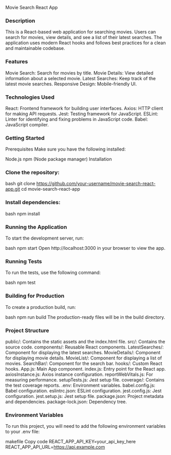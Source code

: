 Movie Search React App

### Description 
This is a React-based web application for searching movies. Users can search for movies, view details, and see a list of their latest searches. The application uses modern React hooks and follows best practices for a clean and maintainable codebase.

### Features 

Movie Search: Search for movies by title.
Movie Details: View detailed information about a selected movie.
Latest Searches: Keep track of the latest movie searches.
Responsive Design: Mobile-friendly UI.

### Technologies Used 
React: Frontend framework for building user interfaces.
Axios: HTTP client for making API requests.
Jest: Testing framework for JavaScript.
ESLint: Linter for identifying and fixing problems in JavaScript code.
Babel: JavaScript compiler.

### Getting Started 
Prerequisites
Make sure you have the following installed:

Node.js
npm (Node package manager)
Installation

### Clone the repository:

bash
git clone https://github.com/your-username/movie-search-react-app.git
cd movie-search-react-app

### Install dependencies:

bash
npm install

### Running the Application
To start the development server, run:

bash
npm start
Open http://localhost:3000 in your browser to view the app.

### Running Tests
To run the tests, use the following command:

bash
npm test

### Building for Production
To create a production build, run:

bash
npm run build
The production-ready files will be in the build directory.

### Project Structure
public/: Contains the static assets and the index.html file.
src/: Contains the source code.
components/: Reusable React components.
LatestSearches/: Component for displaying the latest searches.
MovieDetails/: Component for displaying movie details.
MovieList/: Component for displaying a list of movies.
SearchBar/: Component for the search bar.
hooks/: Custom React hooks.
App.js: Main App component.
index.js: Entry point for the React app.
axiosInstance.js: Axios instance configuration.
reportWebVitals.js: For measuring performance.
setupTests.js: Jest setup file.
coverage/: Contains the test coverage reports.
.env: Environment variables.
babel.config.js: Babel configuration.
eslintrc.json: ESLint configuration.
jest.config.js: Jest configuration.
jest.setup.js: Jest setup file.
package.json: Project metadata and dependencies.
package-lock.json: Dependency tree.

### Environment Variables
To run this project, you will need to add the following environment variables to your .env file:

makefile
Copy code
REACT_APP_API_KEY=your_api_key_here
REACT_APP_API_URL=https://api.example.com